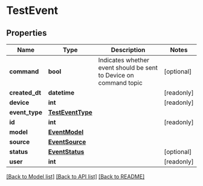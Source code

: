 # TestEvent


## Properties
Name | Type | Description | Notes
------------ | ------------- | ------------- | -------------
**command** | **bool** | Indicates whether event should be sent to Device on command topic | [optional] 
**created_dt** | **datetime** |  | [readonly] 
**device** | **int** |  | [readonly] 
**event_type** | [**TestEventType**](TestEventType.md) |  | 
**id** | **int** |  | [readonly] 
**model** | [**EventModel**](EventModel.md) |  | 
**source** | [**EventSource**](EventSource.md) |  | 
**status** | [**EventStatus**](EventStatus.md) |  | [optional] 
**user** | **int** |  | [readonly] 

[[Back to Model list]](../README.md#documentation-for-models) [[Back to API list]](../README.md#documentation-for-api-endpoints) [[Back to README]](../README.md)


